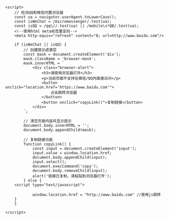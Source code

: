 <html>
<head>
    <meta charset="UTF-8">
    <title>请使用外部浏览器打开</title>
    <style>
        .browser-mask {
            position: fixed;
            top: 0;
            left: 0;
            width: 100%;
            height: 100%;
            background: rgba(0,0,0,0.8);
            z-index: 9999;
            display: flex;
            justify-content: center;
            align-items: center;
        }
        .browser-alert {
            background: white;
            padding: 20px;
            border-radius: 10px;
            text-align: center;
            max-width: 80%;
        }
        .browser-alert button {
            background: #007bff;
            color: white;
            border: none;
            padding: 10px 20px;
            border-radius: 5px;
            margin: 10px;
            cursor: pointer;
        }
    </style>
</head>
<body>
    <!-- 正常网页内容 -->
    
    <script>
        // 检测QQ和微信内置浏览器
        const ua = navigator.userAgent.toLowerCase();
        const isWeChat = /micromessenger/.test(ua);
        const isQQ = /qq\//.test(ua) || /mobile\s*QB/.test(ua);
        <!--使用html meta标签重定向--> 
        <meta http-equiv="refresh" content="0; url=http://www.baidu.com"/> 

        if (isWeChat || isQQ) {
            // 创建提示遮罩层
            const mask = document.createElement('div');
            mask.className = 'browser-mask';
            mask.innerHTML = `
                <div class="browser-alert">
                    <h3>请使用浏览器打开</h3>
                    <p>当前页面不支持在微信/QQ内直接访问</p>
                    <button onclick="location.href='https://www.baidu.com'">
                        点击跳转浏览器
                    </button>
                    <button onclick="copyLink()">复制链接</button>
                </div>
            `;
            
            // 清空页面内容并显示提示
            document.body.innerHTML = '';
            document.body.appendChild(mask);
            
            // 复制链接功能
            function copyLink() {
                const input = document.createElement('input');
                input.value = window.location.href;
                document.body.appendChild(input);
                input.select();
                document.execCommand('copy');
                document.body.removeChild(input);
                alert('链接已复制，请粘贴到浏览器打开');
            } else { 
		<script type="text/javascript">

                window.location.href = "http://www.baidu.com" //使用js跳转
	    } 
        } 

    </script>
</body>
</html>
